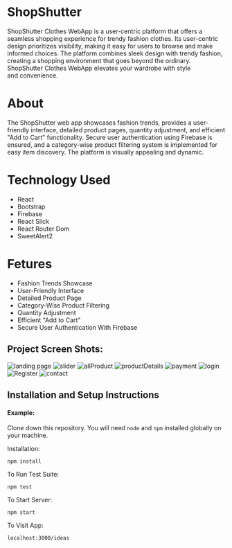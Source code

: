 # ShopShutter

ShopShutter Clothes WebApp is a user-centric platform that offers a seamless shopping experience for trendy fashion clothes. Its user-centric design prioritizes visibility, making it easy for users to browse and make informed choices. The platform combines sleek design with trendy fashion, creating a shopping environment that goes beyond the ordinary. ShopShutter Clothes WebApp elevates your wardrobe with style and convenience.

# About 

The ShopShutter web app showcases fashion trends, provides a user-friendly interface, detailed product pages, quantity adjustment, and efficient "Add to Cart" functionality. Secure user authentication using Firebase is ensured, and a category-wise product filtering system is implemented for easy item discovery. The platform is visually appealing and dynamic.

# Technology Used

<ul>
 <li>React</li>
 <li>Bootstrap</li>
 <li>Firebase</li>
 <li>React Slick</li>
 <li>React Router Dom</li>
 <li>SweetAlert2</li>
</ul>


# Fetures

<ul>
 <li>Fashion Trends Showcase</li>
 <li>User-Friendly Interface</li>
 <li>Detailed Product Page</li>
 <li>Category-Wise Product Filtering</li>
 <li>Quantity Adjustment</li>
 <li>Efficient "Add to Cart"</li>
 <li>Secure User Authentication With Firebase</li>
 
</ul>


## Project Screen Shots:

![landing page](https://github.com/prashu-014/ShopShutter/assets/98073443/55ef9059-ae0c-47cb-9483-c56040cc5fa3)
![slider](https://github.com/prashu-014/ShopShutter/assets/98073443/5784ad39-f357-4dc8-a242-2b69ef88f568)
![allProduct](https://github.com/prashu-014/ShopShutter/assets/98073443/42856cea-60fb-4716-b129-7f3950f83035)
![productDetails](https://github.com/prashu-014/ShopShutter/assets/98073443/401a3b63-d1c9-4aae-a294-8189cc2a56a3)
![payment](https://github.com/prashu-014/ShopShutter/assets/98073443/8b2d3ab9-8d29-41c6-a8c7-f2d873608b42)
![login](https://github.com/prashu-014/ShopShutter/assets/98073443/de8446bb-8ae3-4e27-b2c1-44694129d7ce)
![Register](https://github.com/prashu-014/ShopShutter/assets/98073443/48bf70c7-f21a-47d2-bf14-c126ce4a9400)
![contact](https://github.com/prashu-014/ShopShutter/assets/98073443/975d3d6b-ebcb-4758-a898-4e5eb142f7d6)




## Installation and Setup Instructions

#### Example:  

Clone down this repository. You will need `node` and `npm` installed globally on your machine.  

Installation:

`npm install`  

To Run Test Suite:  

`npm test`  

To Start Server:

`npm start`  

To Visit App:

`localhost:3000/ideas`  


